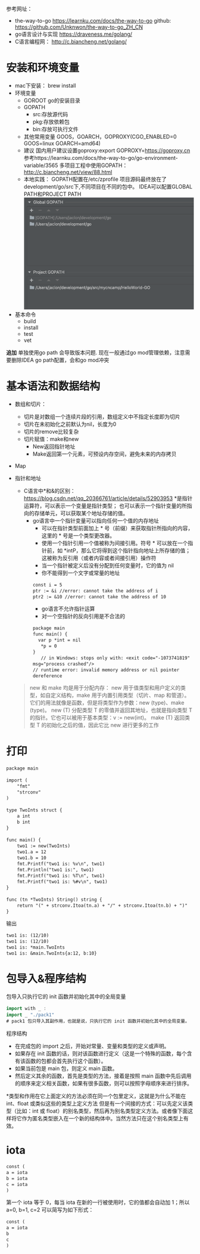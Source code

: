 
参考网址：
- the-way-to-go https://learnku.com/docs/the-way-to-go
github: https://github.com/Unknwon/the-way-to-go_ZH_CN
- go语言设计与实现 https://draveness.me/golang/
- C语言编程网： http://c.biancheng.net/golang/


# 安装和环境变量

- mac下安装： brew install
- 环境变量
  - GOROOT go的安装目录
  - GOPATH
      - src:存放源代码
      - pkg:存放依赖包
      - bin:存放可执行文件
  - 其他常用变量 GOOS，GOARCH，GOPROXY(CGO_ENABLED=0 GOOS=linux GOARCH=amd64)
  - 建议
  国内用户建议设置goproxy:export GOPROXY=https://goproxy.cn
  参考https://learnku.com/docs/the-way-to-go/go-environment-variable/3565
  多项目工程中使用GOPATH： http://c.biancheng.net/view/88.html
  - 本地实践：
    GOPATH配置在/etc/zprofile
    项目源码最终放在了development/go/src下,不同项目在不同的包中。
    IDEA可以配置GLOBAL PATH和PROJECT PATH ![img.png](images/img3.png)
- 基本命令
  - build
  - install
  - test
  - vet

**追加**
单独使用go path 会导致版本问题.
现在一般通过go mod管理依赖，注意需要删除IDEA go path配置，会和go mod冲突

# 基本语法和数据结构

- 数组和切片： 
  - 切片是对数组一个连续片段的引用，数组定义中不指定长度即为切片
  - 切片在未初始化之前默认为nil，长度为0
  - 切片的remove比较复杂
  - 切片赋值：make和new 
    - New返回指针地址
    - Make返回第一个元素，可预设内存空间，避免未来的内存拷贝
- Map
- 指针和地址
  - C语言中*和&的区别：https://blog.csdn.net/qq_20366761/article/details/52903953
  *是指针运算符，可以表示一个变量是指针类型；
  也可以表示一个指针变量的所指向的存储单元，可以获取某个地址存储的值。
    - go语言中一个指针变量可以指向任何一个值的内存地址 
      - 可以在指针类型前面加上 * 号（前缀）来获取指针所指向的内容，这里的 * 号是一个类型更改器。
      - 使用一个指针引用一个值被称为间接引用。符号 * 可以放在一个指针前，如 *intP，那么它将得到这个指针指向地址上所存储的值；这被称为反引用（或者内容或者间接引用）操作符
      - 当一个指针被定义后没有分配到任何变量时，它的值为 nil
      - 你不能得到一个文字或常量的地址
      ```cgo
      const i = 5
      ptr := &i //error: cannot take the address of i
      ptr2 := &10 //error: cannot take the address of 10
      ```
      - go语言不允许指针运算
      - 对一个空指针的反向引用是不合法的
      ```cgo
      package main
      func main() {
        var p *int = nil
         *p = 0
      }
         // in Windows: stops only with: <exit code="-1073741819" msg="process crashed"/>
      // runtime error: invalid memory address or nil pointer dereference
      ```

  >new 和 make 均是用于分配内存：
  new 用于值类型和用户定义的类型，如自定义结构，make 用于内置引用类型（切片、map 和管道）。
  它们的用法就像是函数，但是将类型作为参数：new (type)、make (type)。
  new (T) 分配类型 T 的零值并返回其地址，也就是指向类型 T 的指针。它也可以被用于基本类型：v := new(int)。
  make (T) 返回类型 T 的初始化之后的值，因此它比 new 进行更多的工作

# 打印

```cgo
package main

import (
    "fmt"
    "strconv"
)

type TwoInts struct {
    a int
    b int
}

func main() {
    two1 := new(TwoInts)
    two1.a = 12
    two1.b = 10
    fmt.Printf("two1 is: %v\n", two1)
    fmt.Println("two1 is:", two1)
    fmt.Printf("two1 is: %T\n", two1)
    fmt.Printf("two1 is: %#v\n", two1)
}

func (tn *TwoInts) String() string {
    return "(" + strconv.Itoa(tn.a) + "/" + strconv.Itoa(tn.b) + ")"
}
```
输出
```cgo
two1 is: (12/10)
two1 is: (12/10)
two1 is: *main.TwoInts
two1 is: &main.TwoInts{a:12, b:10}
```

# 包导入&程序结构

包导入只执行它的 init 函数并初始化其中的全局变量
```go
import with _ :
import _ "./pack1"
# pack1 包只导入其副作用，也就是说，只执行它的 init 函数并初始化其中的全局变量。
```

程序结构
- 在完成包的 import 之后，开始对常量、变量和类型的定义或声明。
- 如果存在 init 函数的话，则对该函数进行定义（这是一个特殊的函数，每个含有该函数的包都会首先执行这个函数）。
- 如果当前包是 main 包，则定义 main 函数。
- 然后定义其余的函数，首先是类型的方法，接着是按照 main 函数中先后调用的顺序来定义相关函数，如果有很多函数，则可以按照字母顺序来进行排序。

*类型和作用在它上面定义的方法必须在同一个包里定义，这就是为什么不能在 int、float 或类似这些的类型上定义方法
但是有一个间接的方式：可以先定义该类型（比如：int 或 float）的别名类型，然后再为别名类型定义方法。或者像下面这样将它作为匿名类型嵌入在一个新的结构体中。当然方法只在这个别名类型上有效。

# iota
```cgo
const (
a = iota
b = iota
c = iota
)
```

第一个 iota 等于 0，每当 iota 在新的一行被使用时，它的值都会自动加 1；所以 a=0, b=1, c=2 可以简写为如下形式：
```cgo
const (
a = iota
b
c
)
```


